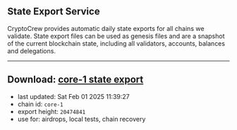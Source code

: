 ## State Export Service
CryptoCrew provides automatic daily state exports for all chains we validate. State export files can be used as genesis files and are a snapshot of the current blockchain state, including all validators, accounts, balances and delegations.

---
**Download: [core-1 state export](https://dl-eu2.ccvalidators.com/SERVICE/persistence/core-1_export_20474841.json)**
---

- last updated: Sat Feb 01 2025 11:39:27
- chain id: `core-1`
- export height: `20474841`
- use for: airdrops, local tests, chain recovery
